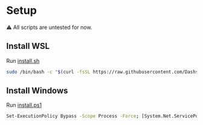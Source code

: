 # Setup

⚠️ All scripts are untested for now.

## Install WSL

Run [install.sh](https://raw.githubusercontent.com/Dashstrom/setup/HEAD/wsl/install.sh)

```bash
sudo /bin/bash -c "$(curl -fsSL https://raw.githubusercontent.com/Dashstrom/setup/HEAD/wsl/install.sh)" && source ./.bashrc
```

## Install Windows

Run [install.ps1](https://raw.githubusercontent.com/Dashstrom/setup/HEAD/windows/install.sh)

```bash
Set-ExecutionPolicy Bypass -Scope Process -Force; [System.Net.ServicePointManager]::SecurityProtocol = [System.Net.ServicePointManager]::SecurityProtocol -bor 3072; Invoke-Expression ((New-Object System.Net.WebClient).DownloadString('https://raw.githubusercontent.com/Dashstrom/setup/HEAD/windows/install.sh'))
```
